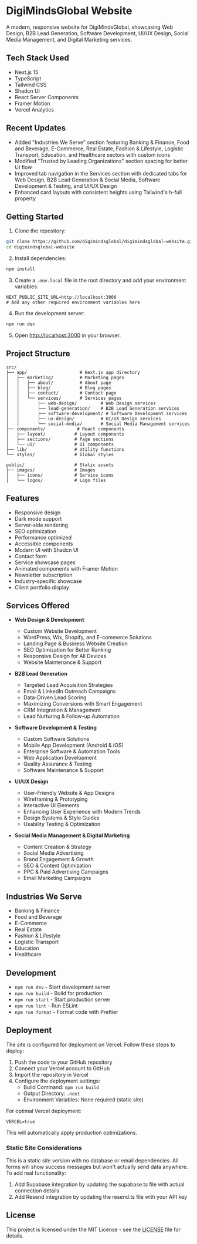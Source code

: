 # DigiMindsGlobal Website
A modern, responsive website for DigiMindsGlobal, showcasing Web Design, B2B Lead Generation, Software Development, UI/UX Design, Social Media Management, and Digital Marketing services.

## Tech Stack Used
- Next.js 15
- TypeScript
- Tailwind CSS
- Shadcn UI
- React Server Components
- Framer Motion
- Vercel Analytics

## Recent Updates
- Added "Industries We Serve" section featuring Banking & Finance, Food and Beverage, E-Commerce, Real Estate, Fashion & Lifestyle, Logistic Transport, Education, and Healthcare sectors with custom icons
- Modified "Trusted by Leading Organizations" section spacing for better UI flow
- Improved tab navigation in the Services section with dedicated tabs for Web Design, B2B Lead Generation & Social Media, Software Development & Testing, and UI/UX Design
- Enhanced card layouts with consistent heights using Tailwind's h-full property

## Getting Started
1. Clone the repository:
```bash
git clone https://github.com/digimindsglobal/digimindsglobal-website.git
cd digimindsglobal-website
```

2. Install dependencies:
```bash
npm install
```

3. Create a `.env.local` file in the root directory and add your environment variables:
```env
NEXT_PUBLIC_SITE_URL=http://localhost:3000
# Add any other required environment variables here
```

4. Run the development server:
```bash
npm run dev
```

5. Open [http://localhost:3000](http://localhost:3000) in your browser.

## Project Structure

```
src/
├── app/                    # Next.js app directory
│   ├── marketing/          # Marketing pages
│   │   ├── about/          # About page
│   │   ├── blog/           # Blog pages
│   │   ├── contact/        # Contact page
│   │   └── services/       # Services pages
│   │       ├── web-design/         # Web Design services
│   │       ├── lead-generation/    # B2B Lead Generation services
│   │       ├── software-development/ # Software Development services
│   │       ├── ux-design/          # UI/UX Design services
│   │       └── social-media/       # Social Media Management services
├── components/            # React components
│   ├── layout/           # Layout components
│   ├── sections/         # Page sections
│   └── ui/               # UI components
├── lib/                  # Utility functions
└── styles/               # Global styles

public/                   # Static assets
├── images/               # Images
│   ├── icons/            # Service icons
│   └── logos/            # Logo files
```

## Features

- Responsive design
- Dark mode support
- Server-side rendering
- SEO optimization
- Performance optimized
- Accessible components
- Modern UI with Shadcn UI
- Contact form
- Service showcase pages
- Animated components with Framer Motion
- Newsletter subscription
- Industry-specific showcase
- Client portfolio display

## Services Offered

- **Web Design & Development**
  - Custom Website Development
  - WordPress, Wix, Shopify, and E-commerce Solutions
  - Landing Page & Business Website Creation
  - SEO Optimization for Better Ranking
  - Responsive Design for All Devices
  - Website Maintenance & Support

- **B2B Lead Generation**
  - Targeted Lead Acquisition Strategies
  - Email & LinkedIn Outreach Campaigns
  - Data-Driven Lead Scoring
  - Maximizing Conversions with Smart Engagement
  - CRM Integration & Management
  - Lead Nurturing & Follow-up Automation

- **Software Development & Testing**
  - Custom Software Solutions
  - Mobile App Development (Android & iOS)
  - Enterprise Software & Automation Tools
  - Web Application Development
  - Quality Assurance & Testing
  - Software Maintenance & Support

- **UI/UX Design**
  - User-Friendly Website & App Designs
  - Wireframing & Prototyping
  - Interactive UI Elements
  - Enhancing User Experience with Modern Trends
  - Design Systems & Style Guides
  - Usability Testing & Optimization

- **Social Media Management & Digital Marketing**
  - Content Creation & Strategy
  - Social Media Advertising
  - Brand Engagement & Growth
  - SEO & Content Optimization
  - PPC & Paid Advertising Campaigns
  - Email Marketing Campaigns

## Industries We Serve
- Banking & Finance
- Food and Beverage
- E-Commerce
- Real Estate
- Fashion & Lifestyle
- Logistic Transport
- Education
- Healthcare

## Development

- `npm run dev` - Start development server
- `npm run build` - Build for production
- `npm run start` - Start production server
- `npm run lint` - Run ESLint
- `npm run format` - Format code with Prettier

## Deployment

The site is configured for deployment on Vercel. Follow these steps to deploy:

1. Push the code to your GitHub repository
2. Connect your Vercel account to GitHub
3. Import the repository in Vercel
4. Configure the deployment settings:
   - Build Command: `npm run build`
   - Output Directory: `.next`
   - Environment Variables: None required (static site)

For optimal Vercel deployment:
```
VERCEL=true
```

This will automatically apply production optimizations.

### Static Site Considerations

This is a static site version with no database or email dependencies. All forms will show success messages but won't actually send data anywhere. To add real functionality:

1. Add Supabase integration by updating the supabase.ts file with actual connection details
2. Add Resend integration by updating the resend.ts file with your API key

## License

This project is licensed under the MIT License - see the [LICENSE](LICENSE) file for details.
